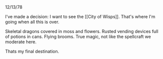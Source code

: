 12/13/78

I've made a decision: I want to see the [[City of Wisps]]. That's where I'm going when all this is over.

Skeletal dragons covered in moss and flowers. Rusted vending devices full of potions in cans. Flying brooms. True magic, not like the spellcraft we moderate here.

Thats my final destination.